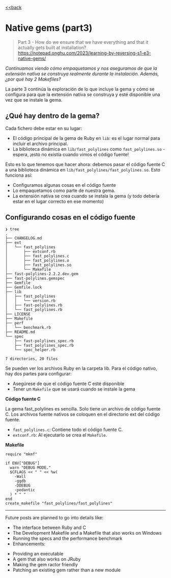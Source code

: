 [<<back](README.md)

# Native gems (part3)

> Part 3 - How do we ensure that we have everything and that it actually gets built at installation? https://notepad.onghu.com/2023/learning-by-reversing-s1-e3-native-gems/

_Continuamos viendo cómo empaquetamos y nos aseguramos de que la extensión nativa se construya realmente durante la instalación. Además, ¿por qué hay 2 Makefiles?_

La parte 3 continúa la exploración de lo que incluye la gema y cómo se configura para que la extensión nativa se construya y esté disponible una vez que se instale la gema.

## ¿Qué hay dentro de la gema?

Cada fichero debe estar en su lugar:
* El código principal de la gema de Ruby en `lib`: es el lugar normal para incluir el archivo principal.
* La biblioteca dinámica en `lib/fast_polylines` como `fast_polylines.so` - espera, ¡esto no existía cuando vimos el código fuente!

Esto es lo que tenemos que hacer ahora: debemos pasar el código fuente C a una biblioteca dinámica en `lib/fast_polylines/fast_polylines.so`. Esto funciona así:

* Configuramos algunas cosas en el código fuente
* Lo empaquetamos como parte de nuestra gema.
* La extensión nativa se crea cuando se instala la gema (y todo debería estar en el lugar correcto en ese momento)

## Configurando cosas en el código fuente

```
❯ tree
.
├── CHANGELOG.md
├── ext
│   └── fast_polylines
│       ├── extconf.rb
│       ├── fast_polylines.c
│       ├── fast_polylines.o
│       ├── fast_polylines.so
│       └── Makefile
├── fast-polylines-2.2.2.dev.gem
├── fast-polylines.gemspec
├── Gemfile
├── Gemfile.lock
├── lib
│   ├── fast_polylines
│   │   └── version.rb
│   ├── fast-polylines.rb
│   └── fast_polylines.rb
├── LICENSE
├── Makefile
├── perf
│   └── benchmark.rb
├── README.md
└── spec
    ├── fast-polylines_spec.rb
    ├── fast_polylines_spec.rb
    └── spec_helper.rb

7 directories, 20 files

```

Se pueden ver los archivos Ruby en la carpeta lib.
Para el código nativo, hay dos partes para configurar:
* Asegúrese de que el código fuente C esté disponible
* Tener un `Makefile` que se usará cuando se instale la gema

**Código fuente C**

La gema fast_polylines es sencilla. Solo tiene un archivo de código fuente C. Los archivos fuente nativos se coloquen en el directorio ext del código fuente.
* `fast_polylines.c`: Contiene todo el código fuente C.
* `extconf.rb`: Al ejecutarlo se crea el `Makefile`.

**Makefile**

```
require "mkmf"

if ENV["DEBUG"]
  warn "DEBUG MODE."
  $CFLAGS << " " << %w(
    -Wall
    -ggdb
    -DDEBUG
    -pedantic
  ) * " "
end
create_makefile "fast_polylines/fast_polylines"
```

----

Future posts are planned to go into details like:
* The interface between Ruby and C
* The Development Makefile and a Makefile that also works on Windows
* Running the specs and the performance benchmark
* Enhancements:
- Providing an executable
- A gem that also works on JRuby
- Making the gem ractor friendly
- Patching an existing gem rather than a new module
